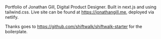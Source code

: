 Portfolio of Jonathan Gill, Digital Product Designer. Built in next.js and using tailwind.css. Live site can be found at https://jonathangill.me, deployed via netlify.

Thanks goes to https://github.com/shiftwalk/shiftwalk-starter for the boilerplate.